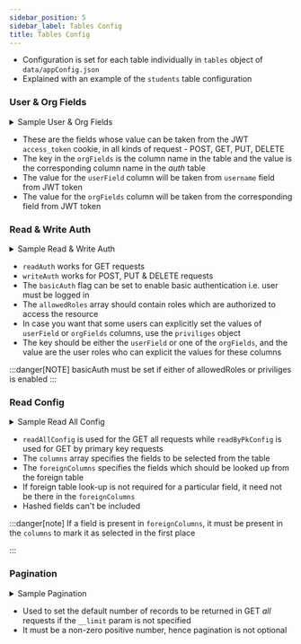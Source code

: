 ```yaml
---
sidebar_position: 5
sidebar_label: Tables Config
title: Tables Config
---
```


- Configuration is set for each table individually in `tables` object of `data/appConfig.json`
- Explained with an example of the `students` table configuration

### User & Org Fields

<details>
  <summary>Sample User & Org Fields</summary>

    ```json
    {
      "userField": "added_by",
      "orgFields": {
        "college_id": "college_id",
        "Course_Id": "course_id",
        "Branch_Id": "branch_id"
      },
    }
    ```

    - Here, the value for the `added_by` column will be taken from the `username` in JWT token
    - For `Course_Id`, the value will be taken from the `course_id` in JWT token
    - Similary for `college_id` and `Branch_Id`

    :::tip
    You may want to set the `college_id`, `Course_Id`, `Branch_Id` as foreign keys to the respective `colleges`, `courses`, `branches` table
    :::

</details>

- These are the fields whose value can be taken from the JWT `access_token` cookie, in all kinds of request - POST, GET, PUT, DELETE
- The key in the `orgFields` is the column name in the table and the value is the corresponding column name in the _auth_ table
- The value for the `userField` column will be taken from `username` field from JWT token
- The value for the `orgFields` column will be taken from the corresponding field from JWT token

### Read & Write Auth

<details>
  <summary>Sample Read & Write Auth</summary>

```json
{
  "readAuth": {
    "basicAuth": true,
    "allowedRoles": ["principal", "hod"],
    "priviliges": {
      "Course_Id": ["principal"],
      "Branch_Id": ["principal"]
    }
  },
  "writeAuth": {
    "basicAuth": true,
    "allowedRoles": ["principal", "hod"],
    "priviliges": {
      "Course_Id": ["principal"],
      "Branch_Id": ["principal"]
    }
  }
}
```

- Basic Auth is enabled to filter only the logged-in users
- Further, only `principal` and `hod` users are allowed to read from or write to students table
- `principal` users should set the `Course_Id` and `Branch_Id` explicitly
- To put it clearly, the `principal` users can add students to any course & branch while the `hod` users can only add students to their course and branch. Similarly for the read operation

</details>

- `readAuth` works for GET requests
- `writeAuth` works for POST, PUT & DELETE requests
- The `basicAuth` flag can be set to enable basic authentication i.e. user must be logged in
- The `allowedRoles` array should contain roles which are authorized to access the resource
- In case you want that some users can explicitly set the values of `userField` or `orgFields` columns, use the `priviliges` object
- The key should be either the `userField` or one of the `orgFields`, and the value are the user roles who can explicit the values for these columns

:::danger[NOTE]
basicAuth must be set if either of allowedRoles or priviliges is enabled
:::

### Read Config

<details>

  <summary>Sample Read All Config</summary>

```json
{
  "readAllConfig": {
    "columns": [
      "Branch_Id",
      "Student_Id",
      "Student_Name",
      "Course_Id",
      "Student_Father",
      "college_id"
    ],
    "foreignColumns": {
      "Branch_Id": ["Branch_Id", "Branch_Name"],
      "Course_Id": ["Course_Id", "Course_Name"],
      "college_id": ["college_id", "college_name"]
    }
  }
}
```

- The `columns` array specifies the fields to be selected
- For the `Branch_Id` foreign key, the `Branch_Id` and `Branch_Name` columns should be looked up
- Similarly for the `Course_Id` and `college_id`

</details>

- `readAllConfig` is used for the GET all requests while `readByPkConfig` is used for GET by primary key requests
- The `columns` array specifies the fields to be selected from the table
- The `foreignColumns` specifies the fields which should be looked up from the foreign table
- If foreign table look-up is not required for a particular field, it need not be there in the `foreignColumns`
- Hashed fields can't be included

:::danger[note]
If a field is present in `foreignColumns`, it must be present in the `columns` to mark it as selected in the first place

:::

### Pagination

<details>

  <summary>Sample Pagination</summary>

```json
{
  "defaultPagination": 20
}
```

- If no `__limit` query param is provided, at most 20 records will be returned by default

</details>

- Used to set the default number of records to be returned in GET _all_ requests if the `__limit` param is not specified
- It must be a non-zero positive number, hence pagination is not optional
